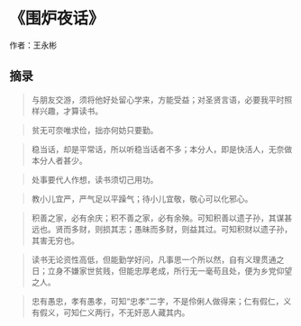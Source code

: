 # 《围炉夜话》

作者：王永彬

## 摘录

> 与朋友交游，须将他好处留心学来，方能受益；对圣贤言语，必要我平时照样兴趣，才算读书。

> 贫无可奈唯求俭，拙亦何妨只要勤。

> 稳当话，却是平常话，所以听稳当话者不多；本分人，即是快活人，无奈做本分人者甚少。

> 处事要代人作想，读书须切己用功。

> 教小儿宜严，严气足以平躁气；待小儿宜敬，敬心可以化邪心。

> 积善之家，必有余庆；积不善之家，必有余殃。可知积善以遗子孙，其谋甚远也。贤而多财，则损其志；愚昧而多财，则益其过。可知积财以遗子孙，其害无穷也。

> 读书无论资性高低，但能勤学好问，凡事思一个所以然，自有义理贯通之日；立身不嫌家世贫贱，但能忠厚老成，所行无一毫苟且处，便为乡党仰望之人。

> 忠有愚忠，孝有愚孝，可知“忠孝”二字，不是伶俐人做得来；仁有假仁，义有假义，可知仁义两行，不无奸恶人藏其内。
